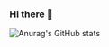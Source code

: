 ### Hi there 👋

![Anurag's GitHub stats](https://github-readme-stats.vercel.app/api?username=TomasSerra=anuraghazra&count_private=true&show_icons=true&theme=dark)
